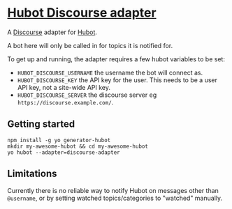 # [Hubot Discourse adapter](https://www.npmjs.com/package/hubot-discourse-adapter)

A [Discourse](http://www.discourse.org/) adapter for [Hubot](https://hubot.github.com/).

A bot here will only be called in for topics it is notified for.

To get up and running, the adapter requires a few hubot variables to be set:
* `HUBOT_DISCOURSE_USERNAME` the username the bot will connect as.
* `HUBOT_DISCOURSE_KEY` the API key for the user. This needs to be a user API key, not a site-wide API key.
* `HUBOT_DISCOURSE_SERVER` the discourse server eg `https://discourse.example.com/`.

## Getting started

```
npm install -g yo generator-hubot
mkdir my-awesome-hubot && cd my-awesome-hubot
yo hubot --adapter=discourse-adapter
```

## Limitations

Currently there is no reliable way to notify Hubot on messages other than `@username`, or by setting watched topics/categories to "watched" manually.
